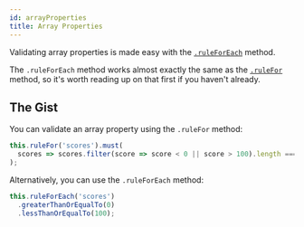 ```yaml
---
id: arrayProperties
title: Array Properties
---
```


Validating array properties is made easy with the [`.ruleForEach`](api/core/ruleForEach.md) method.

The `.ruleForEach` method works almost exactly the same as the [`.ruleFor`](api/core/ruleFor.md) method, so it's worth reading up on that first if you haven't already.

## The Gist

You can validate an array property using the `.ruleFor` method:

```typescript
this.ruleFor('scores').must(
  scores => scores.filter(score => score < 0 || score > 100).length === 0
);
```

Alternatively, you can use the `.ruleForEach` method:

```typescript
this.ruleForEach('scores')
  .greaterThanOrEqualTo(0)
  .lessThanOrEqualTo(100);
```
